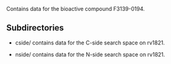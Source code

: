 Contains data for the bioactive compound F3139-0194.

## Subdirectories

- cside/ contains data for the C-side search space on rv1821.

- nside/ contains data for the N-side search space on rv1821.

